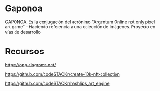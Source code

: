 # Gaponoa
GAPONOA. Es la conjugación del acrónimo "Argentum Online not only pixel art game" - Haciendo referencia a una colección de imágenes. Proyecto en vías de desarrollo


# Recursos
https://app.diagrams.net/

https://github.com/codeSTACKr/create-10k-nft-collection

https://github.com/codeSTACKr/hashlips_art_engine
